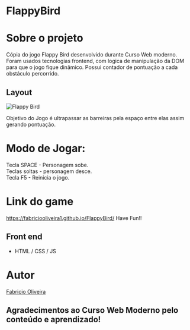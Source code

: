 # FlappyBird

# Sobre o projeto

Cópia do jogo Flappy Bird desenvolvido durante Curso Web moderno. Foram usados tecnologias frontend, com logica de manipulação da DOM para que o jogo fique dinâmico.
Possui contador de pontuação a cada obstáculo percorrido.

## Layout
![Flappy Bird](https://github.com/FabricioOliveira1/readMe--model/blob/main/assets/flappybird-print.jpg)

Objetivo do Jogo é ultrapassar as barreiras pela espaço entre elas assim gerando pontuação.

# Modo de Jogar:
Tecla SPACE - Personagem sobe. </br>
Teclas soltas - personagem desce. </br>
Tecla F5 - Reinicia o jogo. </br>

# Link do game
https://fabriciooliveira1.github.io/FlappyBird/
Have Fun!!

## Front end
- HTML / CSS / JS 

# Autor

[Fabricio Oliveira](https://www.linkedin.com/in/fabricioliveira-1/)

## Agradecimentos ao Curso Web Moderno pelo conteúdo e aprendizado!
